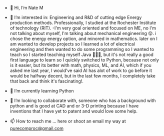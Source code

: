 - 👋 Hi, I’m Nate M
- 👀 I’m interested in: Engineering and R&D of cutting edge Energy production methods. Professionally, I studied at the Rochester Institute of technology (RIT).
-I'm very goal oriented and focused on ME, no I'm not talking about myself, I'm talking about mechanical engineering 😝. i chose the energy energy option, and minored in mathematics. later on I am wanted to develop projects so I learned a lot of electrical engineering and then wanted to do some programming so I wanted to teach so I started teaching myself Java 🤦🏻‍♂️, but it's not really a good first language to learn so I quickly switched to Python, because not only is it easier, but its better with math, physics, ML, and AI, which if you asked me last year, I would've said AI has alot of work to go before it would be halfway decent, but in the last few months, I completely take that back and think it's fascinating!.

- 🌱 I’m currently learning Python
- 💞️ I’m looking to collaborate with, someone who has a background with python and is good at CAD and or 3-D printing because I have inventions that I have yet to patent and would love some help.
  
- 📫 How to reach me ... here or shoot an email my way at purecomproc@gmail.com

<!---
natemina/natemina is a ✨ special ✨ repository because its `README.md` (this file) appears on your GitHub profile.
You can click the Preview link to take a look at your changes.
--->
